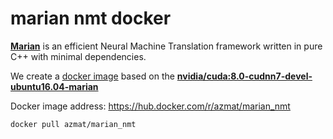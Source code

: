 # marian nmt docker

[**Marian**](https://github.com/marian-nmt/marian) is an efficient Neural Machine Translation framework written in pure C++ with minimal dependencies.

We create a [docker image](https://hub.docker.com/r/azmat/marian_nmt) based on the [**nvidia/cuda:8.0-cudnn7-devel-ubuntu16.04-marian**](https://hub.docker.com/r/nvidia/cuda/tags)

Docker image address: https://hub.docker.com/r/azmat/marian_nmt

```
docker pull azmat/marian_nmt
```
